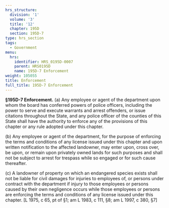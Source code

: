 ```yaml
---
hrs_structure:
  division: '1'
  volume: '3'
  title: '12'
  chapter: 195D
  section: 195D-7
type: hrs_section
tags:
  - Government
menu:
  hrs:
    identifier: HRS_0195D-0007
    parent: HRS0195D
    name: 195D-7 Enforcement
weight: 105055
title: Enforcement
full_title: 195D-7 Enforcement
---
```

**§195D-7 Enforcement.** (a) Any employee or agent of the department upon whom the board has conferred powers of police officers, including the power to serve and execute warrants and arrest offenders, or issue citations throughout the State, and any police officer of the counties of this State shall have the authority to enforce any of the provisions of this chapter or any rule adopted under this chapter.

(b) Any employee or agent of the department, for the purpose of enforcing the terms and conditions of any license issued under this chapter and upon written notification to the affected landowner, may enter upon, cross over, be upon, or remain upon privately owned lands for such purposes and shall not be subject to arrest for trespass while so engaged or for such cause thereafter.

(c) A landowner of property on which an endangered species exists shall not be liable for civil damages for injuries to employees of, or persons under contract with the department if injury to those employees or persons caused by their own negligence occurs while those employees or persons are enforcing the terms and conditions of any license issued under this chapter. [L 1975, c 65, pt of §1; am L 1983, c 111, §8; am L 1997, c 380, §7]